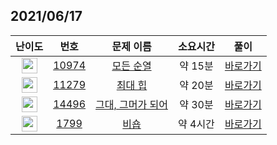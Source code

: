 ## 2021/06/17
| 난이도 | 번호 | 문제 이름 | 소요시간 | 풀이 
|:------:|:----:|:---------:|:------:|:------:|
| <img height="25px" width="25px" src="https://static.solved.ac/tier_small/8.svg"/> | [10974](https://www.acmicpc.net/problem/10974) | [모든 순열](https://www.acmicpc.net/problem/10974) | 약 15분 | [바로가기](https://github.com/MinsangKong/DailyProblem/blob/main/06-17/1.py)| 
| <img height="25px" width="25px" src="https://static.solved.ac/tier_small/9.svg"/> | [11279](https://www.acmicpc.net/problem/11279) | [최대 힙](https://www.acmicpc.net/problem/11279) | 약 20분 | [바로가기](https://github.com/MinsangKong/DailyProblem/blob/main/06-17/2.py)|
| <img height="25px" width="25px" src="https://static.solved.ac/tier_small/10.svg"/> | [14496](https://www.acmicpc.net/problem/14496) | [그대, 그머가 되어](https://www.acmicpc.net/problem/14496) | 약 30분 | [바로가기](https://github.com/MinsangKong/DailyProblem/blob/main/06-17/3.py)| 
| <img height="25px" width="25px" src="https://static.solved.ac/tier_small/15.svg"/> | [1799](https://www.acmicpc.net/problem/1799) | [비숍](https://www.acmicpc.net/problem/1799) | 약 4시간 | [바로가기](https://github.com/MinsangKong/DailyProblem/blob/main/06-17/4-1.py)|